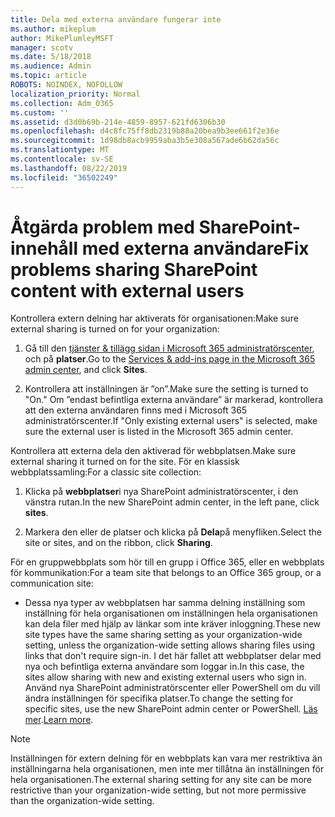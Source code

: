 ```yaml
---
title: Dela med externa användare fungerar inte
ms.author: mikeplum
author: MikePlumleyMSFT
manager: scotv
ms.date: 5/18/2018
ms.audience: Admin
ms.topic: article
ROBOTS: NOINDEX, NOFOLLOW
localization_priority: Normal
ms.collection: Adm_O365
ms.custom: ''
ms.assetid: d3d0b69b-214e-4859-8957-621fd6306b30
ms.openlocfilehash: d4c8fc75ff8db2319b88a20bea9b3ee661f2e36e
ms.sourcegitcommit: 1d98db8acb9959aba3b5e308a567ade6b62da56c
ms.translationtype: MT
ms.contentlocale: sv-SE
ms.lasthandoff: 08/22/2019
ms.locfileid: "36502249"
---
```

# <a name="fix-problems-sharing-sharepoint-content-with-external-users"></a><span data-ttu-id="38c88-102">Åtgärda problem med SharePoint-innehåll med externa användare</span><span class="sxs-lookup"><span data-stu-id="38c88-102">Fix problems sharing SharePoint content with external users</span></span>

<span data-ttu-id="38c88-103">Kontrollera extern delning har aktiverats för organisationen:</span><span class="sxs-lookup"><span data-stu-id="38c88-103">Make sure external sharing is turned on for your organization:</span></span>
  
1. <span data-ttu-id="38c88-104">Gå till den [tjänster &amp; tillägg sidan i Microsoft 365 administratörscenter](https://portal.office.com/adminportal/home#/Settings/ServicesAndAddIns), och på **platser**.</span><span class="sxs-lookup"><span data-stu-id="38c88-104">Go to the [Services &amp; add-ins page in the Microsoft 365 admin center](https://portal.office.com/adminportal/home#/Settings/ServicesAndAddIns), and click **Sites**.</span></span>
    
2. <span data-ttu-id="38c88-105">Kontrollera att inställningen är ”on”.</span><span class="sxs-lookup"><span data-stu-id="38c88-105">Make sure the setting is turned to "On."</span></span> <span data-ttu-id="38c88-106">Om ”endast befintliga externa användare” är markerad, kontrollera att den externa användaren finns med i Microsoft 365 administratörscenter.</span><span class="sxs-lookup"><span data-stu-id="38c88-106">If "Only existing external users" is selected, make sure the external user is listed in the Microsoft 365 admin center.</span></span>
    
<span data-ttu-id="38c88-107">Kontrollera att externa dela den aktiverad för webbplatsen.</span><span class="sxs-lookup"><span data-stu-id="38c88-107">Make sure external sharing it turned on for the site.</span></span> <span data-ttu-id="38c88-108">För en klassisk webbplatssamling:</span><span class="sxs-lookup"><span data-stu-id="38c88-108">For a classic site collection:</span></span>
  
1. <span data-ttu-id="38c88-109">Klicka på **webbplatser**i nya SharePoint administratörscenter, i den vänstra rutan.</span><span class="sxs-lookup"><span data-stu-id="38c88-109">In the new SharePoint admin center, in the left pane, click **sites**.</span></span>
    
2. <span data-ttu-id="38c88-110">Markera den eller de platser och klicka på **Dela**på menyfliken.</span><span class="sxs-lookup"><span data-stu-id="38c88-110">Select the site or sites, and on the ribbon, click **Sharing**.</span></span>
    
<span data-ttu-id="38c88-111">För en gruppwebbplats som hör till en grupp i Office 365, eller en webbplats för kommunikation:</span><span class="sxs-lookup"><span data-stu-id="38c88-111">For a team site that belongs to an Office 365 group, or a communication site:</span></span>
  
- <span data-ttu-id="38c88-112">Dessa nya typer av webbplatsen har samma delning inställning som inställning för hela organisationen om inställningen hela organisationen kan dela filer med hjälp av länkar som inte kräver inloggning.</span><span class="sxs-lookup"><span data-stu-id="38c88-112">These new site types have the same sharing setting as your organization-wide setting, unless the organization-wide setting allows sharing files using links that don't require sign-in.</span></span> <span data-ttu-id="38c88-113">I det här fallet att webbplatser delar med nya och befintliga externa användare som loggar in.</span><span class="sxs-lookup"><span data-stu-id="38c88-113">In this case, the sites allow sharing with new and existing external users who sign in.</span></span> <span data-ttu-id="38c88-114">Använd nya SharePoint administratörscenter eller PowerShell om du vill ändra inställningen för specifika platser.</span><span class="sxs-lookup"><span data-stu-id="38c88-114">To change the setting for specific sites, use the new SharePoint admin center or PowerShell.</span></span> <span data-ttu-id="38c88-115">[Läs mer](https://go.microsoft.com/fwlink/?linkid=871863).</span><span class="sxs-lookup"><span data-stu-id="38c88-115">[Learn more](https://go.microsoft.com/fwlink/?linkid=871863).</span></span>
    
> [!NOTE]
> <span data-ttu-id="38c88-116">Inställningen för extern delning för en webbplats kan vara mer restriktiva än inställningarna hela organisationen, men inte mer tillåtna än inställningen för hela organisationen.</span><span class="sxs-lookup"><span data-stu-id="38c88-116">The external sharing setting for any site can be more restrictive than your organization-wide setting, but not more permissive than the organization-wide setting.</span></span> 
  

